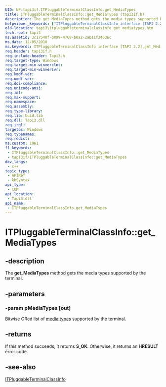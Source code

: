 ```yaml
---
UID: NF:tapi3if.ITPluggableTerminalClassInfo.get_MediaTypes
title: ITPluggableTerminalClassInfo::get_MediaTypes (tapi3if.h)
description: The get_MediaTypes method gets the media types supported by the terminal.
helpviewer_keywords: ["ITPluggableTerminalClassInfo interface [TAPI 2.2]","get_MediaTypes method","ITPluggableTerminalClassInfo.get_MediaTypes","ITPluggableTerminalClassInfo::get_MediaTypes","_tapi3_itpluggableterminalclassinfo_get_mediatypes","get_MediaTypes","get_MediaTypes method [TAPI 2.2]","get_MediaTypes method [TAPI 2.2]","ITPluggableTerminalClassInfo interface","tapi3.itpluggableterminalclassinfo_get_mediatypes","tapi3if/ITPluggableTerminalClassInfo::get_MediaTypes"]
old-location: tapi3\itpluggableterminalclassinfo_get_mediatypes.htm
tech.root: tapi3
ms.assetid: 3c17540f-b899-4768-b0a2-2ab11f34636c
ms.date: 12/05/2018
ms.keywords: ITPluggableTerminalClassInfo interface [TAPI 2.2],get_MediaTypes method, ITPluggableTerminalClassInfo.get_MediaTypes, ITPluggableTerminalClassInfo::get_MediaTypes, _tapi3_itpluggableterminalclassinfo_get_mediatypes, get_MediaTypes, get_MediaTypes method [TAPI 2.2], get_MediaTypes method [TAPI 2.2],ITPluggableTerminalClassInfo interface, tapi3.itpluggableterminalclassinfo_get_mediatypes, tapi3if/ITPluggableTerminalClassInfo::get_MediaTypes
req.header: tapi3if.h
req.include-header: Tapi3.h
req.target-type: Windows
req.target-min-winverclnt: 
req.target-min-winversvr: 
req.kmdf-ver: 
req.umdf-ver: 
req.ddi-compliance: 
req.unicode-ansi: 
req.idl: 
req.max-support: 
req.namespace: 
req.assembly: 
req.type-library: 
req.lib: Uuid.lib
req.dll: Tapi3.dll
req.irql: 
targetos: Windows
req.typenames: 
req.redist: 
ms.custom: 19H1
f1_keywords:
 - ITPluggableTerminalClassInfo::get_MediaTypes
 - tapi3if/ITPluggableTerminalClassInfo::get_MediaTypes
dev_langs:
 - c++
topic_type:
 - APIRef
 - kbSyntax
api_type:
 - COM
api_location:
 - Tapi3.dll
api_name:
 - ITPluggableTerminalClassInfo.get_MediaTypes
---
```


# ITPluggableTerminalClassInfo::get_MediaTypes


## -description

The 
<b>get_MediaTypes</b> method gets the media types supported by the terminal.

## -parameters

### -param pMediaTypes [out]

 Bitwise ORed list of 
<a href="/windows/desktop/Tapi/tapimediatype--constants">media types</a> supported by the terminal.

## -returns

If this method succeeds, it returns <b>S_OK</b>. Otherwise, it returns an <b>HRESULT</b> error code.

## -see-also

<a href="/windows/desktop/api/tapi3if/nn-tapi3if-itpluggableterminalclassinfo">ITPluggableTerminalClassInfo</a>